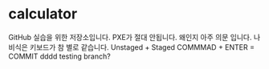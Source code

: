 # calculator
GitHub 실습을 위한 저장소입니다.
PXE가 절대 안됩니다.
왜인지 아주 의문 입니다.
나비식은 키보드가 참 별로 같습니다.
Unstaged + Staged
COMMMAD + ENTER = COMMIT
dddd
testing branch?
